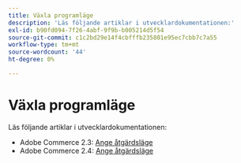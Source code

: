 ```yaml
---
title: Växla programläge
description: 'Läs följande artiklar i utvecklardokumentationen:'
exl-id: b90fd094-7f26-4abf-9f9b-b005214d5f54
source-git-commit: c1c2bd29e14f4cbfffb235801e95ec7cbb7c7a55
workflow-type: tm+mt
source-wordcount: '44'
ht-degree: 0%

---
```


# Växla programläge

Läs följande artiklar i utvecklardokumentationen:

* Adobe Commerce 2.3: [Ange åtgärdsläge](https://devdocs.magento.com/guides/v2.3/config-guide/cli/config-cli-subcommands-mode.html)
* Adobe Commerce 2.4: [Ange åtgärdsläge](https://devdocs.magento.com/guides/v2.4/config-guide/cli/config-cli-subcommands-mode.html)
